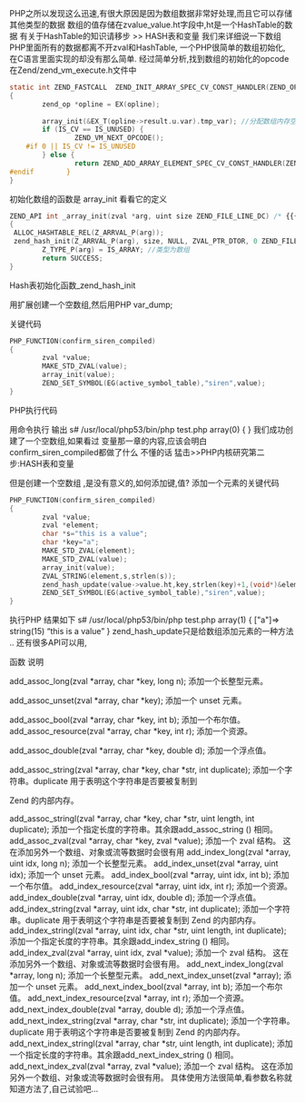 
PHP之所以发现这么迅速,有很大原因是因为数组数据非常好处理,而且它可以存储其他类型的数据
数组的值存储在zvalue_value.ht字段中,ht是一个HashTable的数据
有关于HashTable的知识请移步 >> HASH表和变量
我们来详细说一下数组
PHP里面所有的数据都离不开zval和HashTable,
一个PHP很简单的数组初始化,
在C语言里面实现的却没有那么简单.
经过简单分析,找到数组的初始化的opcode
在Zend/zend_vm_execute.h文件中

```c
static int ZEND_FASTCALL  ZEND_INIT_ARRAY_SPEC_CV_CONST_HANDLER(ZEND_OPCODE_HANDLER_ARGS)
{
        zend_op *opline = EX(opline);
 
        array_init(&EX_T(opline->result.u.var).tmp_var); //分配数组内存空间,初始化
        if (IS_CV == IS_UNUSED) {
                ZEND_VM_NEXT_OPCODE();
    #if 0 || IS_CV != IS_UNUSED
        } else {
                return ZEND_ADD_ARRAY_ELEMENT_SPEC_CV_CONST_HANDLER(ZEND_OPCODE_HANDLER_ARGS_PASSTHRU);
#endif        }
}

```
初始化数组的函数是 array_init
看看它的定义

```c
ZEND_API int _array_init(zval *arg, uint size ZEND_FILE_LINE_DC) /* {{{ */
{
 ALLOC_HASHTABLE_REL(Z_ARRVAL_P(arg)); 
 zend_hash_init(Z_ARRVAL_P(arg), size, NULL, ZVAL_PTR_DTOR, 0 ZEND_FILE_LINE_RELAY_CC);
        Z_TYPE_P(arg) = IS_ARRAY; //类型为数组
        return SUCCESS;
}
```
Hash表初始化函数_zend_hash_init


用扩展创建一个空数组,然后用PHP var_dump;

关键代码

```c
PHP_FUNCTION(confirm_siren_compiled)
{
        zval *value;
        MAKE_STD_ZVAL(value);
        array_init(value);
        ZEND_SET_SYMBOL(EG(active_symbol_table),"siren",value);
}
```
PHP执行代码


<!--?php dl("siren.so"); 
confirm_siren_compiled(1); var_dump($siren); ?-->
用命令执行 输出
s# /usr/local/php53/bin/php test.php
array(0) {
}
我们成功创建了一个空数组,如果看过 变量那一章的内容,应该会明白confirm_siren_compiled都做了什么
不懂的话 猛击>>PHP内核研究第二步:HASH表和变量

但是创建一个空数组 ,是没有意义的,如何添加键,值?
添加一个元素的关键代码
```c
PHP_FUNCTION(confirm_siren_compiled)
{
        zval *value;
        zval *element;
        char *s="this is a value";
        char *key="a";
        MAKE_STD_ZVAL(element);
        MAKE_STD_ZVAL(value);
        array_init(value);
        ZVAL_STRING(element,s,strlen(s));
        zend_hash_update(value->value.ht,key,strlen(key)+1,(void*)&element,sizeof(zval*),NULL);
        ZEND_SET_SYMBOL(EG(active_symbol_table),"siren",value);
}
```
执行PHP 结果如下
s# /usr/local/php53/bin/php test.php
array(1) {
["a"]=>
string(15) “this is a value”
}
zend_hash_update只是给数组添加元素的一种方法 ..
还有很多API可以用,


函数                                                                 说明

add_assoc_long(zval *array, char *key, long n);    添加一个长整型元素。

add_assoc_unset(zval *array, char *key);             添加一个 unset 元素。

add_assoc_bool(zval *array, char *key, int b);       添加一个布尔值。
add_assoc_resource(zval *array, char *key, int r); 添加一个资源。

add_assoc_double(zval *array, char *key, double d); 添加一个浮点值。

add_assoc_string(zval *array, char *key, char *str, int duplicate); 添加一个字符串。duplicate 用于表明这个字符串是否要被复制到 

Zend 的内部内存。

add_assoc_stringl(zval *array, char *key, char *str, uint length, int duplicate); 添加一个指定长度的字符串。其余跟add_assoc_string () 相同。
add_assoc_zval(zval *array, char *key, zval *value); 添加一个 zval 结构。 这在添加另外一个数组、对象或流等数据时会很有用
add_index_long(zval *array, uint idx, long n); 添加一个长整型元素。
add_index_unset(zval *array, uint idx); 添加一个 unset 元素。
add_index_bool(zval *array, uint idx, int b); 添加一个布尔值。
add_index_resource(zval *array, uint idx, int r); 添加一个资源。
add_index_double(zval *array, uint idx, double d); 添加一个浮点值。
add_index_string(zval *array, uint idx, char *str, int duplicate); 添加一个字符串。duplicate 用于表明这个字符串是否要被复制到 Zend 的内部内存。
add_index_stringl(zval *array, uint idx, char *str, uint length, int duplicate); 添加一个指定长度的字符串。其余跟add_index_string () 相同。
add_index_zval(zval *array, uint idx, zval *value); 添加一个 zval 结构。 这在添加另外一个数组、对象或流等数据时会很有用。
add_next_index_long(zval *array, long n); 添加一个长整型元素。
add_next_index_unset(zval *array); 添加一个 unset 元素。
add_next_index_bool(zval *array, int b); 添加一个布尔值。
add_next_index_resource(zval *array, int r); 添加一个资源。
add_next_index_double(zval *array, double d); 添加一个浮点值。
add_next_index_string(zval *array, char *str, int duplicate); 添加一个字符串。duplicate 用于表明这个字符串是否要被复制到 Zend 的内部内存。
add_next_index_stringl(zval *array, char *str, uint length, int duplicate); 添加一个指定长度的字符串。其余跟add_next_index_string () 相同。
add_next_index_zval(zval *array, zval *value); 添加一个 zval 结构。 这在添加另外一个数组、对象或流等数据时会很有用。
具体使用方法很简单,看参数名称就知道方法了,自己试验吧…
